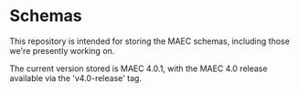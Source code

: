 Schemas
=======

This repository is intended for storing the MAEC schemas, including those we're presently working on. 

The current version stored is MAEC 4.0.1, with the MAEC 4.0 release available via the 'v4.0-release' tag.
